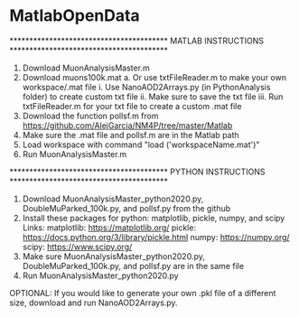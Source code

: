 # MatlabOpenData
**************************************** MATLAB INSTRUCTIONS ****************************************

1. Download MuonAnalysisMaster.m
2. Download muons100k.mat
    a. Or use txtFileReader.m to make your own workspace/.mat file
        i. Use NanoAOD2Arrays.py (in PythonAnalysis folder) to create custom txt file
        ii. Make sure to save the txt file
        iii. Run txtFileReader.m for your txt file to create a custom .mat file
3. Download the function pollsf.m from https://github.com/AlejGarcia/NM4P/tree/master/Matlab
4. Make sure the .mat file and pollsf.m are in the Matlab path
5. Load workspace with command "load ('workspaceName.mat')"
6. Run MuonAnalysisMaster.m

**************************************** PYTHON INSTRUCTIONS ****************************************

1. Download MuonAnalysisMaster_python2020.py, DoubleMuParked_100k.py, and pollsf.py from the github
2. Install these packages for python: matplotlib, pickle, numpy, and scipy
    Links: matplotlib: https://matplotlib.org/
           pickle: https://docs.python.org/3/library/pickle.html
           numpy: https://numpy.org/
           scipy: https://www.scipy.org/
3. Make sure MuonAnalysisMaster_python2020.py, DoubleMuParked_100k.py, and pollsf.py are in the same file
4. Run MuonAnalysisMaster_python2020.py

OPTIONAL: If you would like to generate your own .pkl file of a different size, download and run NanoAOD2Arrays.py.
